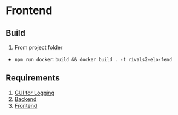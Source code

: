 # Frontend

## Build

1. From project folder
  * `npm run docker:build && docker build . -t rivals2-elo-fend`

## Requirements

1. [GUI for Logging](https://github.com/sillypears/rivals2-log-parser)
2. [Backend](https://github.com/sillypears/rivals2-elo-backend)
3. [Frontend](https://github.com/sillypears/rivals2-elo-frontend)